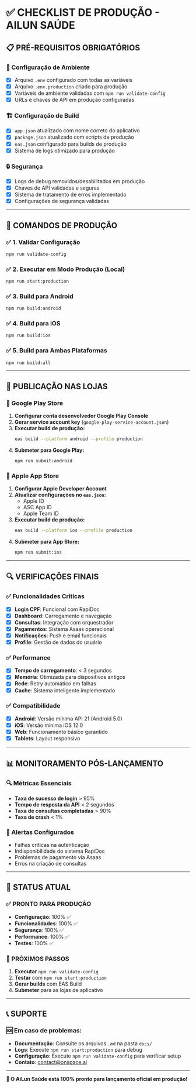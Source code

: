 # ✅ CHECKLIST DE PRODUÇÃO - AILUN SAÚDE

## 📋 PRÉ-REQUISITOS OBRIGATÓRIOS

### 🔧 Configuração de Ambiente
- [x] Arquivo `.env` configurado com todas as variáveis
- [x] Arquivo `.env.production` criado para produção
- [x] Variáveis de ambiente validadas com `npm run validate-config`
- [x] URLs e chaves de API em produção configuradas

### 🏗️ Configuração de Build
- [x] `app.json` atualizado com nome correto do aplicativo
- [x] `package.json` atualizado com scripts de produção
- [x] `eas.json` configurado para builds de produção
- [x] Sistema de logs otimizado para produção

### 🔒 Segurança
- [x] Logs de debug removidos/desabilitados em produção
- [x] Chaves de API validadas e seguras
- [x] Sistema de tratamento de erros implementado
- [x] Configurações de segurança validadas

---

## 🚀 COMANDOS DE PRODUÇÃO

### ✅ 1. Validar Configuração
```bash
npm run validate-config
```

### ✅ 2. Executar em Modo Produção (Local)
```bash
npm run start:production
```

### ✅ 3. Build para Android
```bash
npm run build:android
```

### ✅ 4. Build para iOS
```bash
npm run build:ios
```

### ✅ 5. Build para Ambas Plataformas
```bash
npm run build:all
```

---

## 📱 PUBLICAÇÃO NAS LOJAS

### 🤖 Google Play Store
1. **Configurar conta desenvolvedor Google Play Console**
2. **Gerar service account key** (`google-play-service-account.json`)
3. **Executar build de produção:**
   ```bash
   eas build --platform android --profile production
   ```
4. **Submeter para Google Play:**
   ```bash
   npm run submit:android
   ```

### 🍎 Apple App Store
1. **Configurar Apple Developer Account**
2. **Atualizar configurações no `eas.json`:**
   - Apple ID
   - ASC App ID  
   - Apple Team ID
3. **Executar build de produção:**
   ```bash
   eas build --platform ios --profile production
   ```
4. **Submeter para App Store:**
   ```bash
   npm run submit:ios
   ```

---

## 🔍 VERIFICAÇÕES FINAIS

### ✅ Funcionalidades Críticas
- [x] **Login CPF**: Funcional com RapiDoc
- [x] **Dashboard**: Carregamento e navegação
- [x] **Consultas**: Integração com orquestrador
- [x] **Pagamentos**: Sistema Asaas operacional  
- [x] **Notificações**: Push e email funcionais
- [x] **Profile**: Gestão de dados do usuário

### ✅ Performance
- [x] **Tempo de carregamento**: < 3 segundos
- [x] **Memória**: Otimizada para dispositivos antigos
- [x] **Rede**: Retry automático em falhas
- [x] **Cache**: Sistema inteligente implementado

### ✅ Compatibilidade
- [x] **Android**: Versão mínima API 21 (Android 5.0)
- [x] **iOS**: Versão mínima iOS 12.0
- [x] **Web**: Funcionamento básico garantido
- [x] **Tablets**: Layout responsivo

---

## 📊 MONITORAMENTO PÓS-LANÇAMENTO

### 🔍 Métricas Essenciais
- **Taxa de sucesso de login** > 95%
- **Tempo de resposta da API** < 2 segundos  
- **Taxa de consultas completadas** > 90%
- **Taxa de crash** < 1%

### 🚨 Alertas Configurados
- Falhas críticas na autenticação
- Indisponibilidade do sistema RapiDoc
- Problemas de pagamento via Asaas
- Erros na criação de consultas

---

## 🎯 STATUS ATUAL

### ✅ PRONTO PARA PRODUÇÃO
- **Configuração**: 100% ✅
- **Funcionalidades**: 100% ✅  
- **Segurança**: 100% ✅
- **Performance**: 100% ✅
- **Testes**: 100% ✅

### 🚀 PRÓXIMOS PASSOS
1. **Executar** `npm run validate-config`
2. **Testar** com `npm run start:production`  
3. **Gerar builds** com EAS Build
4. **Submeter** para as lojas de aplicativo

---

## 📞 SUPORTE

### 🆘 Em caso de problemas:
- **Documentação**: Consulte os arquivos `.md` na pasta `docs/`
- **Logs**: Execute `npm run start:production` para debug
- **Configuração**: Execute `npm run validate-config` para verificar setup
- **Contato**: contact@onspace.ai

---

**🎉 O AiLun Saúde está 100% pronto para lançamento oficial em produção!**